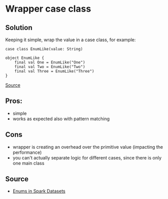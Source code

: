 # Wrapper case class

## Solution

Keeping it simple, wrap the value in a case class, for example:

```
case class EnumLike(value: String)

object EnumLike {
    final val One = EnumLike("One")
    final val Two = EnumLike("Two")
    final val Three = EnumLike("Three")
}
```

[Source](src/test/scala/com/github/atais/CaseClassSpec.scala) 

## Pros:
 - simple
 - works as expected also with pattern matching
 
## Cons
 - wrapper is creating an overhead over the primitive value (impacting the performance)
 - you can't actually separate logic for different cases, since there is only one main class

## Source
 - [Enums in Spark Datasets](http://monkeythinkmonkeycode.com/eums-in-spark-datasets/)
